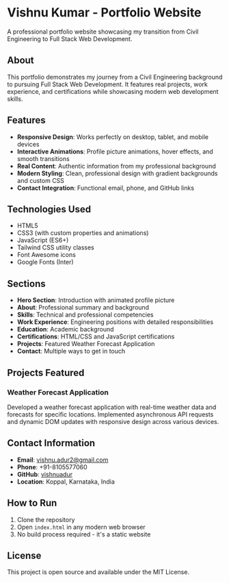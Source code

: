 # Vishnu Kumar - Portfolio Website

A professional portfolio website showcasing my transition from Civil Engineering to Full Stack Web Development.

## About

This portfolio demonstrates my journey from a Civil Engineering background to pursuing Full Stack Web Development. It features real projects, work experience, and certifications while showcasing modern web development skills.

## Features

- **Responsive Design**: Works perfectly on desktop, tablet, and mobile devices
- **Interactive Animations**: Profile picture animations, hover effects, and smooth transitions
- **Real Content**: Authentic information from my professional background
- **Modern Styling**: Clean, professional design with gradient backgrounds and custom CSS
- **Contact Integration**: Functional email, phone, and GitHub links

## Technologies Used

- HTML5
- CSS3 (with custom properties and animations)
- JavaScript (ES6+)
- Tailwind CSS utility classes
- Font Awesome icons
- Google Fonts (Inter)

## Sections

- **Hero Section**: Introduction with animated profile picture
- **About**: Professional summary and background
- **Skills**: Technical and professional competencies
- **Work Experience**: Engineering positions with detailed responsibilities  
- **Education**: Academic background
- **Certifications**: HTML/CSS and JavaScript certifications
- **Projects**: Featured Weather Forecast Application
- **Contact**: Multiple ways to get in touch

## Projects Featured

### Weather Forecast Application
Developed a weather forecast application with real-time weather data and forecasts for specific locations. Implemented asynchronous API requests and dynamic DOM updates with responsive design across various devices.

## Contact Information

- **Email**: vishnu.adur2@gmail.com
- **Phone**: +91-8105577060
- **GitHub**: [vishnuadur](https://github.com/vishnuadur)
- **Location**: Koppal, Karnataka, India

## How to Run

1. Clone the repository
2. Open `index.html` in any modern web browser
3. No build process required - it's a static website

## License

This project is open source and available under the MIT License.